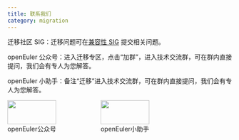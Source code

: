 ```yaml
---
title: 联系我们
category: migration
---
```


迁移社区 SIG：迁移问题可在[兼容性 SIG](https://gitee.com/openeuler/oec-application/issues) 提交相关问题。

openEuler 公众号：进入迁移专区，点击“加群”，进入技术交流群，可在群内直接提问，我们会有专人为您解答。

openEuler 小助手：备注“迁移”进入技术交流群，可在群内直接提问，我们会有专人为您解答。

<div class="contact">
    <div class="official">
        <img src="./official.png"/>
        <p>openEuler公众号</p>
    </div>
    <div>
        <img src="./assistant.png"/>
        <p>openEuler小助手</p>
    </div>
</div>

<style lang = "scss" scoped>
    .contact {
        display: flex;
        margin-top: var(--e-spacing-h2);
        @media screen and (max-width: 768px) {
            flex-direction: column;
            justify-content: center;
            align-items: center;
            margin-top: var(--e-spacing-h4);
        }
        .official{
            margin-right: 100px;
            @media screen and (max-width: 768px) {
                margin-right: 0;
                margin-bottom: var(--e-spacing-h4);
            }
        }
        img {
            max-width: 200px;
            width: 100%;
        }
        p {
            font-size: var(--e-font-size-h6);
            font-weight: 400;
            color: var(--e-color-text1);
            line-height: var(--e-line-height-h6);
            text-align: center;
            margin-top: var(--e-spacing-h5);
        }
    }
</style>

